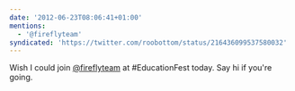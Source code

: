 ```yaml
---
date: '2012-06-23T08:06:41+01:00'
mentions:
  - '@fireflyteam'
syndicated: 'https://twitter.com/roobottom/status/216436099537580032'
---
```

Wish I could join [@fireflyteam](https://twitter.com/@fireflyteam) at #EducationFest today. Say hi if you're going.
